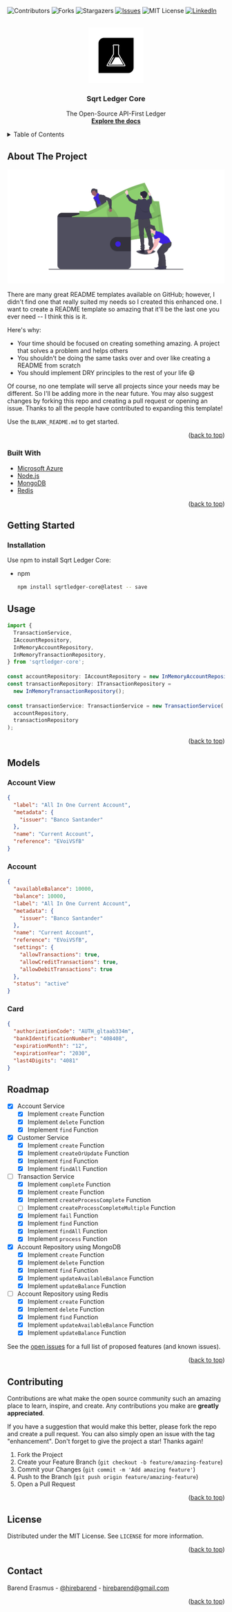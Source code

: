 <div id="top"></div>

![Contributors](https://img.shields.io/github/contributors/sqrtledger/core.svg?style=for-the-badge)
![Forks](https://img.shields.io/github/forks/sqrtledger/core.svg?style=for-the-badge)
![Stargazers](https://img.shields.io/github/stars/sqrtledger/core.svg?style=for-the-badge)
[![Issues](https://img.shields.io/github/issues/sqrtledger/core.svg?style=for-the-badge)](https://github.com/sqrtledger/core/issues)
![MIT License](https://img.shields.io/github/license/sqrtledger/core.svg?style=for-the-badge)
[![LinkedIn](https://img.shields.io/badge/-LinkedIn-black.svg?style=for-the-badge&logo=linkedin&colorB=555)](https://www.linkedin.com/company/sqrtlabs)

<br />
<div align="center">
  <a href="https://github.com/sqrtledger/core">
    <img src="images/icon.png" alt="Icon" width="128" height="128" />
  </a>

  <h3 align="center">Sqrt Ledger Core</h3>

  <p align="center">
    The Open-Source API-First Ledger
    <br />
    <a href="https://github.com/sqrtledger/core">
      <strong>Explore the docs</strong>
    </a>
  </p>
</div>

<details>
  <summary>Table of Contents</summary>
  <ol>
    <li>
      <a href="#about-the-project">About The Project</a>
      <ul>
        <li><a href="#built-with">Built With</a></li>
      </ul>
    </li>
    <li>
      <a href="#getting-started">Getting Started</a>
      <ul>
        <li><a href="#prerequisites">Prerequisites</a></li>
        <li><a href="#installation">Installation</a></li>
      </ul>
    </li>
    <li><a href="#usage">Usage</a></li>
    <li><a href="#roadmap">Roadmap</a></li>
    <li><a href="#contributing">Contributing</a></li>
    <li><a href="#license">License</a></li>
    <li><a href="#contact">Contact</a></li>
    <li><a href="#acknowledgments">Acknowledgments</a></li>
  </ol>
</details>

## About The Project

[![Illustration of a Wallet](images/undraw_wallet_aym5.jpg)](https://sqrtledger.com)

There are many great README templates available on GitHub; however, I didn't find one that really suited my needs so I created this enhanced one. I want to create a README template so amazing that it'll be the last one you ever need -- I think this is it.

Here's why:

- Your time should be focused on creating something amazing. A project that solves a problem and helps others
- You shouldn't be doing the same tasks over and over like creating a README from scratch
- You should implement DRY principles to the rest of your life :smile:

Of course, no one template will serve all projects since your needs may be different. So I'll be adding more in the near future. You may also suggest changes by forking this repo and creating a pull request or opening an issue. Thanks to all the people have contributed to expanding this template!

Use the `BLANK_README.md` to get started.

<p align="right">(<a href="#top">back to top</a>)</p>

### Built With

- [Microsoft Azure](https://azure.microsoft.com/en-us)
- [Node.js](https://nodejs.org/en)
- [MongoDB](https://www.mongodb.com)
- [Redis](https://redis.io)

<p align="right">(<a href="#top">back to top</a>)</p>

## Getting Started

### Installation

Use npm to install Sqrt Ledger Core:

- npm
  ```sh
  npm install sqrtledger-core@latest -- save
  ```

## Usage

```typescript
import {
  TransactionService,
  IAccountRepository,
  InMemoryAccountRepository,
  InMemoryTransactionRepository,
} from 'sqrtledger-core';

const accountRepository: IAccountRepository = new InMemoryAccountRepository();
const transactionRepository: ITransactionRepository =
  new InMemoryTransactionRepository();

const transactionService: TransactionService = new TransactionService(
  accountRepository,
  transactionRepository
);
```

<p align="right">(<a href="#top">back to top</a>)</p>

## Models

### Account View

```json
{
  "label": "All In One Current Account",
  "metadata": {
    "issuer": "Banco Santander"
  },
  "name": "Current Account",
  "reference": "EVoiVSfB"
}
```

### Account

```json
{
  "availableBalance": 10000,
  "balance": 10000,
  "label": "All In One Current Account",
  "metadata": {
    "issuer": "Banco Santander"
  },
  "name": "Current Account",
  "reference": "EVoiVSfB",
  "settings": {
    "allowTransactions": true,
    "allowCreditTransactions": true,
    "allowDebitTransactions": true
  },
  "status": "active"
}
```

### Card

```json
{
  "authorizationCode": "AUTH_gltaab334m",
  "bankIdentificationNumber": "408408",
  "expirationMonth": "12",
  "expirationYear": "2030",
  "last4Digits": "4081"
}
```

## Roadmap

- [x] Account Service
  - [x] Implement `create` Function
  - [x] Implement `delete` Function
  - [x] Implement `find` Function
- [x] Customer Service
  - [x] Implement `create` Function
  - [x] Implement `createOrUpdate` Function
  - [x] Implement `find` Function
  - [x] Implement `findAll` Function
- [ ] Transaction Service
  - [x] Implement `complete` Function
  - [x] Implement `create` Function
  - [x] Implement `createProcessComplete` Function
  - [ ] Implement `createProcessCompleteMultiple` Function
  - [x] Implement `fail` Function
  - [x] Implement `find` Function
  - [x] Implement `findAll` Function
  - [x] Implement `process` Function
- [x] Account Repository using MongoDB
  - [x] Implement `create` Function
  - [x] Implement `delete` Function
  - [x] Implement `find` Function
  - [x] Implement `updateAvailableBalance` Function
  - [x] Implement `updateBalance` Function
- [ ] Account Repository using Redis
  - [x] Implement `create` Function
  - [x] Implement `delete` Function
  - [x] Implement `find` Function
  - [x] Implement `updateAvailableBalance` Function
  - [x] Implement `updateBalance` Function

See the [open issues](https://github.com/sqrtledger/core/issues) for a full list of proposed features (and known issues).

<p align="right">(<a href="#top">back to top</a>)</p>

## Contributing

Contributions are what make the open source community such an amazing place to learn, inspire, and create. Any contributions you make are **greatly appreciated**.

If you have a suggestion that would make this better, please fork the repo and create a pull request. You can also simply open an issue with the tag "enhancement".
Don't forget to give the project a star! Thanks again!

1. Fork the Project
2. Create your Feature Branch (`git checkout -b feature/amazing-feature`)
3. Commit your Changes (`git commit -m 'Add amazing feature'`)
4. Push to the Branch (`git push origin feature/amazing-feature`)
5. Open a Pull Request

<p align="right">(<a href="#top">back to top</a>)</p>

## License

Distributed under the MIT License. See `LICENSE` for more information.

<p align="right">(<a href="#top">back to top</a>)</p>

## Contact

Barend Erasmus - [@hirebarend](https://www.linkedin.com/in/hirebarend) - hirebarend@gmail.com

<p align="right">(<a href="#top">back to top</a>)</p>

